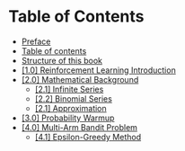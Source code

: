 # Table of Contents

* [Preface](../index.md)
* [Table of contents](table_of_contents.md)
* [Structure of this book](structure.md)
* [[1.0] Reinforcement Learning Introduction](Introduction.md)
* [[2.0] Mathematical Background](../math/math-intro.md)
  * [[2.1] Infinite Series](../math/infinite-series.md)
  * [[2.2] Binomial Series](../math/binomial-series.md)
  * [[2.1] Approximation](../math/approximation.md)
* [[3.0] Probability Warmup](../probability/probability-intro.md)
* [[4.0] Multi-Arm Bandit Problem](../multi-arm-bandit/mab-explained.md)
  * [[4.1] Epsilon-Greedy Method](../multi-arm-bandit/epsilon-greedy.ipynb)
